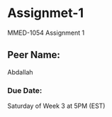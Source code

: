 # Assignmet-1

MMED-1054 Assignment 1

## Peer Name:

Abdallah

### Due Date:

Saturday of Week 3 at 5PM (EST)
